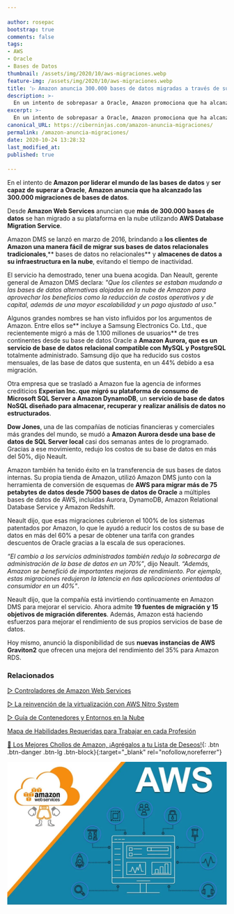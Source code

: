 ```yaml
---

author: rosepac
bootstrap: true
comments: false
tags:
- AWS
- Oracle
- Bases de Datos
thumbnail: /assets/img/2020/10/aws-migraciones.webp
feature-img: /assets/img/2020/10/aws-migraciones.webp
title: '▷ Amazon anuncia 300.000 bases de datos migradas a través de su herramienta DMS'
description: >-
  En un intento de sobrepasar a Oracle, Amazon promociona que ha alcanzado las 300.000 migraciones de bases de datos con su herramienta DMS.
excerpt: >-
  En un intento de sobrepasar a Oracle, Amazon promociona que ha alcanzado las 300.000 migraciones de bases de datos con su herramienta DMS.
canonical_URL: https://ciberninjas.com/amazon-anuncia-migraciones/
permalink: /amazon-anuncia-migraciones/
date: 2020-10-24 13:28:32
last_modified_at: 
published: true

---
```


En el intento de **Amazon por liderar el mundo de las bases de datos** y **ser capaz de superar a Oracle**, **Amazon anuncia que ha alcanzado las 300.000 migraciones de bases de datos**.

Desde **Amazon Web Services** anuncian que **más de 300.000 bases de datos** se han migrado a su plataforma en la nube utilizando **AWS Database Migration Service**.

Amazon DMS se lanzó en marzo de 2016, brindando a **los clientes de Amazon una manera fácil de migrar sus bases de datos relacionales tradicionales**,** bases de datos no relacionales** y **almacenes de datos a su infraestructura en la nube**, evitando el tiempo de inactividad.

El servicio ha demostrado, tener una buena acogida. Dan Neault, gerente general de Amazon DMS declara: *"Que los clientes se estaban mudando a las bases de datos alternativas alojadas en la nube de Amazon para aprovechar los beneficios como la reducción de costos operativos y de capital, además de una mayor escalabilidad y un pago ajustado al uso."*

Algunos grandes nombres se han visto influidos por los argumentos de Amazon. Entre ellos se** incluye a Samsung Electronics Co. Ltd., que recientemente migró a más de 1.100 millones de usuarios** de tres continentes desde su base de datos Oracle a **Amazon Aurora, que es un servicio de base de datos relacional compatible con MySQL y PostgreSQL** totalmente administrado. Samsung dijo que ha reducido sus costos mensuales, de las base de datos que sustenta, en un 44% debido a esa migración.

Otra empresa que se trasladó a Amazon fue la agencia de informes crediticios **Experian Inc. que migró su plataforma de consumo de Microsoft SQL Server a Amazon DynamoDB**, un **servicio de base de datos NoSQL diseñado para almacenar, recuperar y realizar análisis de datos no estructurados**.

**Dow Jones**, una de las compañías de noticias financieras y comerciales más grandes del mundo, se mudó a **Amazon Aurora desde una base de datos de SQL Server local** casi dos semanas antes de lo programado. Gracias a ese movimiento, redujo los costos de su base de datos en más del 50%, dijo Neault.

Amazon también ha tenido éxito en la transferencia de sus bases de datos internas. Su propia tienda de Amazon, utilizó Amazon DMS junto con la herramienta de conversión de esquemas de **AWS para migrar más de 75 petabytes de datos desde 7500 bases de datos de Oracle** a múltiples bases de datos de AWS, incluidas Aurora, DynamoDB, Amazon Relational Database Service y Amazon Redshift.

Neault dijo, que esas migraciones cubrieron el 100% de los sistemas patentados por Amazon, lo que le ayudó a reducir los costos de su base de datos en más del 60% a pesar de obtener una tarifa con grandes descuentos de Oracle gracias a la escala de sus operaciones.

*“El cambio a los servicios administrados también redujo la sobrecarga de administración de la base de datos en un 70%”*, dijo Neault. *“Además, Amazon se benefició de importantes mejoras de rendimiento. Por ejemplo, estas migraciones redujeron la latencia en ñas aplicaciones orientadas al consumidor en un 40%"*.

Neault dijo, que la compañía está invirtiendo continuamente en Amazon DMS para mejorar el servicio. Ahora admite **19 fuentes de migración y 15 objetivos de migración diferentes**. Además, Amazon está haciendo esfuerzos para mejorar el rendimiento de sus propios servicios de base de datos.

Hoy mismo, anunció la disponibilidad de sus **nuevas instancias de AWS Graviton2** que ofrecen una mejora del rendimiento del 35% para Amazon RDS.

### **Relacionados** <!-- omit in toc -->

[▷ Controladores de Amazon Web Services](https://ciberninjas.com/aws-controladores-kubernetes/ "Controladores de Amazon Web Services")

[▷ La reinvención de la virtualización con AWS Nitro System](https://ciberninjas.com/reinvencion-virtualizacion-aws-nitro/ "La reinvención de la virtualización con AWS Nitro System")

[▷ Guía de Contenedores y Entornos en la Nube](https://ciberninjas.com/entornos-nube/ "Guía de Contenedores y Entornos en la Nube")

[Mapa de Habilidades Requeridas para Trabajar en cada Profesión](https://ciberninjas.com/profesiones-digitales-mapas-habilidades/ "Mapa de Habilidades Requeridas para Trabajar en cada Profesión")

[🛒 Los Mejores Chollos de Amazon, ¡Agrégalos a tu Lista de Deseos!](/amazon/ "Los Mejores Chollos de Amazon, Ofertas Flash, Black Monday y Amazon Prime Day"){: .btn .btn-danger .btn-lg .btn-block}{:target="_blank" rel="nofollow,noreferrer"}

![Amazon anuncia 300.000 bases de datos migradas a través de su herramienta DMS](/assets/img/2020/10/aws-migraciones.webp "Amazon anuncia 300.000 bases de datos migradas a través de su herramienta DMS")
